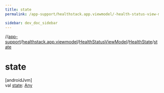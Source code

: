 ```yaml
---
title: state
permalink: /app-support/healthstack.app.viewmodel/-health-status-view-model/-health-state/state.html

sidebar: dev_doc_sidebar
---
```

//[app-support](../../../../index.html)/[healthstack.app.viewmodel](../../index.html)/[HealthStatusViewModel](../index.html)/[HealthState](index.html)/[state](state.html)



# state



[androidJvm]\
val [state](state.html): [Any](https://kotlinlang.org/api/latest/jvm/stdlib/kotlin/-any/index.html)





